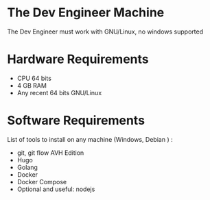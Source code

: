 # The Dev Engineer Machine

The Dev Engineer must work with GNU/Linux, no windows supported

# Hardware Requirements

* CPU 64 bits
* 4 GB RAM
* Any recent 64 bits GNU/Linux

# Software Requirements

List of tools to install on any machine (Windows, Debian ) :

* git, git flow AVH Edition
* Hugo
* Golang
* Docker
* Docker Compose
* Optional and useful: nodejs

